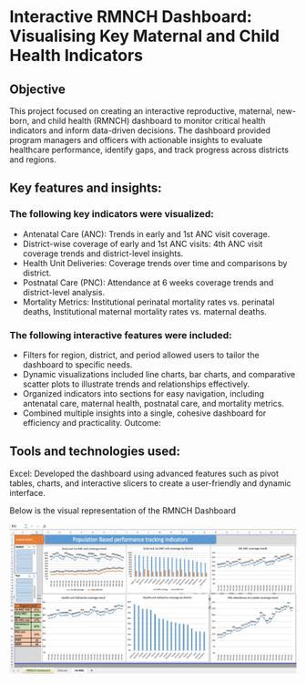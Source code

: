 # Interactive RMNCH Dashboard: Visualising Key Maternal and Child Health Indicators
## Objective
This project focused on creating an interactive reproductive, maternal, new-born, and child health (RMNCH) dashboard to monitor critical health indicators and inform data-driven decisions. The dashboard provided program managers and officers with actionable insights to evaluate healthcare performance, identify gaps, and track progress across districts and regions.

## Key features and insights:
### The following key indicators were visualized:
- Antenatal Care (ANC): Trends in early and 1st ANC visit coverage.
- District-wise coverage of early and 1st ANC visits: 4th ANC visit coverage trends and district-level insights.
- Health Unit Deliveries: Coverage trends over time and comparisons by district.
- Postnatal Care (PNC): Attendance at 6 weeks coverage trends and district-level analysis.
- Mortality Metrics: Institutional perinatal mortality rates vs. perinatal deaths, Institutional maternal mortality rates vs. maternal
deaths.

### The following interactive features were included:
- Filters for region, district, and period allowed users to tailor the dashboard to specific needs.
- Dynamic visualizations included line charts, bar charts, and comparative scatter plots to illustrate trends and relationships
effectively.
- Organized indicators into sections for easy navigation, including antenatal care, maternal health, postnatal care, and mortality
metrics.
- Combined multiple insights into a single, cohesive dashboard for efficiency and practicality.
Outcome:

## Tools and technologies used:
Excel: Developed the dashboard using advanced features such as pivot tables, charts, and interactive slicers to create a user-friendly and dynamic interface.

Below is the visual representation of the RMNCH Dashboard

![Interactive RMNCH Dashboard](results/Dashboard.jpg)
